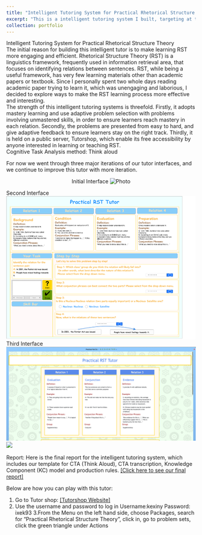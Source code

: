 ```yaml
---
title: "Intelligent Tutoring System for Practical Rhetorical Structure Theory" 
excerpt: "This is a intelligent tutoring system I built, targeting at teaching Rhetorical Structural Theory, a linguistics framework frequently used in information retrieval area.<br/>"  
collection: portfolio  
---
```

Intelligent Tutoring System for Practical Rhetorical Structure Theory  
The initial reason for building this intelligent tutor is to make learning RST more engaging and efficient. Rhetorical Structure Theory (RST) is a linguistics framework, frequently used in information retrieval area, that focuses on identifying relations between sentences. RST, while being a useful framework, has very few learning materials other than academic papers or textbook. Since I personally spent two whole days reading academic paper trying to learn it, which was unengaging and laborious, I decided to explore ways to make the RST learning process more effective and interesting.   
The strength of this intelligent tutoring systems is threefold. Firstly, it adopts mastery learning and use adaptive problem selection with problems involving unmastered skills, in order to ensure learners reach mastery in each relation. Secondly, the problems are presented from easy to hard, and give adaptive feedback to ensure learners stay on the right track. Thirdly, it is held on a public server, Tutorshop, which enable its free accessibility by anyone interested in learning or teaching RST.  
Cognitive Task Analysis method: Think aloud  

For now we went through three major iterations of our tutor interfaces, and we continue to improve this tutor with more iteration.  
 <p align="center">
 Initial Interface
 <img src="https://kexin-yang.github.io/images/STEM_tutor/RST_tutor1.png?raw=true" alt="Photo" style="width: 650px;"/>  
</p>
 
 Second Interface <img src='/images/RST_tutor/RST_tutor2.png'>   
  Third Interface <img src='/images/RST_tutor/RST_tutor3-1.png'>
  <img src='/images/RST_tutor/RST_tutor3-2'>  
    
  Report: Here is the final report for the intelligent tutoring system, which includes our template for CTA (Think Aloud), CTA transcription, Knowledge Component (KC) model and production rules.
  [[Click here to see our final report]](http://kexin-yang.github.io/files/RSTFinal_Report.pdf)
  
Below are how you can play with this tutor:
1. Go to Tutor shop:
[[Tutorshop Website]](https://school.tutorshop.web.cmu.edu) 
2. Use the username and password to log in
Username:kexiny
Password: ixek93
3.From the Menu on the left hand side, choose Packages, search for “Practical Rhetorical Structure Theory”, click in, go to problem sets, click the green triangle under Actions

  
  
  




